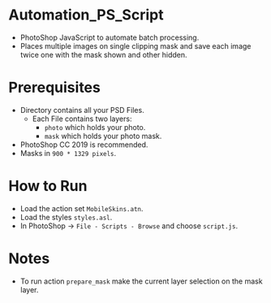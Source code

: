 # Automation_PS_Script
* PhotoShop JavaScript to automate batch processing.
* Places multiple images on single clipping mask and save each image twice one with the mask shown and other hidden.

# Prerequisites
* Directory contains all your PSD Files.
    * Each File contains two layers:
        * `photo` which holds your photo.
        * `mask` which holds your photo mask.
* PhotoShop CC 2019 is recommended.
* Masks in `900 * 1329 pixels`.

# How to Run
* Load the action set `MobileSkins.atn`.
* Load the styles `styles.asl`.
* In PhotoShop -> `File - Scripts - Browse` and choose `script.js`.

# Notes
* To run action `prepare_mask` make the current layer selection on the mask layer. 
